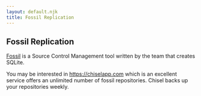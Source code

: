 ```yaml
---
layout: default.njk
title: Fossil Replication
---
```

## Fossil Replication

[Fossil](https://fossil-scm.org/home/doc/trunk/www/index.wiki) is a Source Control Management tool written by the team that creates SQLite.

You may be interested in https://chiselapp.com which is an excellent service offers an unlimited number of fossil repositories.  Chisel backs up your repositories weekly.

